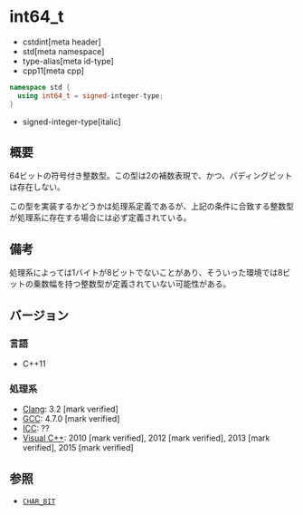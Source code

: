 # int64_t
* cstdint[meta header]
* std[meta namespace]
* type-alias[meta id-type]
* cpp11[meta cpp]

```cpp
namespace std {
  using int64_t = signed-integer-type;
}
```
* signed-integer-type[italic]

## 概要
64ビットの符号付き整数型。この型は2の補数表現で、かつ、パディングビットは存在しない。

この型を実装するかどうかは処理系定義であるが、上記の条件に合致する整数型が処理系に存在する場合には必ず定義されている。


## 備考
処理系によっては1バイトが8ビットでないことがあり、そういった環境では8ビットの乗数幅を持つ整数型が定義されていない可能性がある。


## バージョン
### 言語
- C++11

### 処理系
- [Clang](/implementation.md#clang): 3.2 [mark verified]
- [GCC](/implementation.md#gcc): 4.7.0 [mark verified]
- [ICC](/implementation.md#icc): ??
- [Visual C++](/implementation.md#visual_cpp): 2010 [mark verified], 2012 [mark verified], 2013 [mark verified], 2015 [mark verified]


## 参照
- [`CHAR_BIT`](/reference/climits/char_bit.md)
